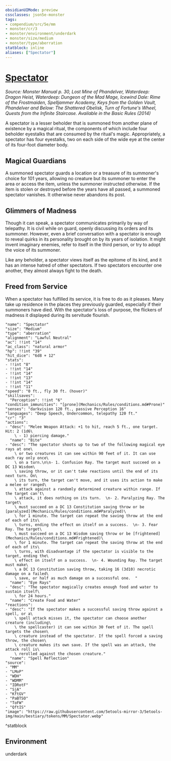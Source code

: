 ```yaml
---
obsidianUIMode: preview
cssclasses: json5e-monster
tags:
- compendium/src/5e/mm
- monster/cr/3
- monster/environment/underdark
- monster/size/medium
- monster/type/aberration
statblock: inline
aliases: ["Spectator"]
---
```

# [Spectator](Mechanics\bestiary\aberration/spectator.md)
*Source: Monster Manual p. 30, Lost Mine of Phandelver, Waterdeep: Dragon Heist, Waterdeep: Dungeon of the Mad Mage, Icewind Dale: Rime of the Frostmaiden, Spelljammer Academy, Keys from the Golden Vault, Phandelver and Below: The Shattered Obelisk, Turn of Fortune's Wheel, Quests from the Infinite Staircase. Available in the Basic Rules (2014)*  

A spectator is a lesser beholder that is summoned from another plane of existence by a magical ritual, the components of which include four beholder eyestalks that are consumed by the ritual's magic. Appropriately, a spectator has four eyestalks, two on each side of the wide eye at the center of its four-foot diameter body.

## Magical Guardians

A summoned spectator guards a location or a treasure of its summoner's choice for 101 years, allowing no creature but its summoner to enter the area or access the item, unless the summoner instructed otherwise. If the item is stolen or destroyed before the years have all passed, a summoned spectator vanishes. It otherwise never abandons its post.

## Glimmers of Madness

Though it can speak, a spectator communicates primarily by way of telepathy. It is civil while on guard, openly discussing its orders and its summoner. However, even a brief conversation with a spectator is enough to reveal quirks in its personality brought on by its years of isolation. It might invent imaginary enemies, refer to itself in the third person, or try to adopt the voice of its summoner.

Like any beholder, a spectator views itself as the epitome of its kind, and it has an intense hatred of other spectators. If two spectators encounter one another, they almost always fight to the death.

## Freed from Service

When a spectator has fulfilled its service, it is free to do as it pleases. Many take up residence in the places they previously guarded, especially if their summoners have died. With the spectator's loss of purpose, the flickers of madness it displayed during its servitude flourish.

```statblock
"name": "Spectator"
"size": "Medium"
"type": "aberration"
"alignment": "Lawful Neutral"
"ac": !!int "14"
"ac_class": "natural armor"
"hp": !!int "39"
"hit_dice": "6d8 + 12"
"stats":
- !!int "8"
- !!int "14"
- !!int "14"
- !!int "13"
- !!int "14"
- !!int "11"
"speed": "0 ft., fly 30 ft. (hover)"
"skillsaves":
  "Perception": !!int "6"
"condition_immunities": "[prone](Mechanics/Rules/conditions.md#Prone)"
"senses": "darkvision 120 ft., passive Perception 16"
"languages": "Deep Speech, Undercommon, telepathy 120 ft."
"cr": "3"
"actions":
- "desc": "Melee Weapon Attack: +1 to hit, reach 5 ft., one target. Hit: 2 (1d6\
    \ - 1) piercing damage."
  "name": "Bite"
- "desc": "The spectator shoots up to two of the following magical eye rays at one\
    \ or two creatures it can see within 90 feet of it. It can use each ray only once\
    \ on a turn.\n\n- 1. Confusion Ray. The target must succeed on a DC 13 Wisdom\
    \ saving throw, or it can't take reactions until the end of its next turn. On\
    \ its turn, the target can't move, and it uses its action to make a melee or ranged\
    \ attack against a randomly determined creature within range. If the target can't\
    \ attack, it does nothing on its turn.  \n- 2. Paralyzing Ray. The target\
    \ must succeed on a DC 13 Constitution saving throw or be [paralyzed](Mechanics/Rules/conditions.md#Paralyzed)\
    \ for 1 minute. The target can repeat the saving throw at the end of each of its\
    \ turns, ending the effect on itself on a success.  \n- 3. Fear Ray. The target\
    \ must succeed on a DC 13 Wisdom saving throw or be [frightened](Mechanics/Rules/conditions.md#Frightened)\
    \ for 1 minute. The target can repeat the saving throw at the end of each of its\
    \ turns, with disadvantage if the spectator is visible to the target, ending the\
    \ effect on itself on a success.  \n- 4. Wounding Ray. The target must make\
    \ a DC 13 Constitution saving throw, taking 16 (3d10) necrotic damage on a failed\
    \ save, or half as much damage on a successful one.  "
  "name": "Eye Rays"
- "desc": "The spectator magically creates enough food and water to sustain itself\
    \ for 24 hours."
  "name": "Create Food and Water"
"reactions":
- "desc": "If the spectator makes a successful saving throw against a spell, or a\
    \ spell attack misses it, the spectator can choose another creature (including\
    \ the spellcaster) it can see within 30 feet of it. The spell targets the chosen\
    \ creature instead of the spectator. If the spell forced a saving throw, the chosen\
    \ creature makes its own save. If the spell was an attack, the attack roll is\
    \ rerolled against the chosen creature."
  "name": "Spell Reflection"
"source":
- "MM"
- "LMoP"
- "WDH"
- "WDMM"
- "IDRotF"
- "SjA"
- "KftGV"
- "PaBTSO"
- "ToFW"
- "QftIS"
"image": "https://raw.githubusercontent.com/5etools-mirror-3/5etools-img/main/bestiary/tokens/MM/Spectator.webp"
```
^statblock

## Environment

underdark